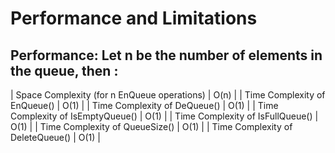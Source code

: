 # Performance and Limitations
## Performance: Let n be the number of elements in the queue, then :
| Space Complexity (for n EnQueue operations) | O(n) |
| Time Complexity of EnQueue() | O(1) |
| Time Complexity of DeQueue() | O(1) |
| Time Complexity of IsEmptyQueue() | O(1) |
| Time Complexity of IsFullQueue() | O(1) |
| Time Complexity of QueueSize() | O(1) |
| Time Complexity of DeleteQueue() | O(1) |



